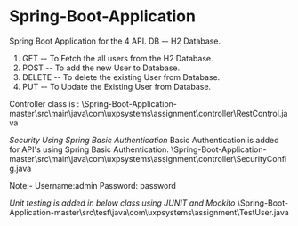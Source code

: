 # Spring-Boot-Application

Spring Boot Application for the 4 API.
DB -- H2 Database.

1. GET -- To Fetch the all users from the H2 Database.
2. POST -- To add the new User to Database.
3. DELETE -- To delete the existing User from Database.
4. PUT -- To Update the Existing User from Database.

Controller class is  : \Spring-Boot-Application-master\src\main\java\com\uxpsystems\assignment\controller\RestControl.java

*Security Using Spring Basic Authentication*
Basic Authentication is added for API's using Spring Basic Authentication.
\Spring-Boot-Application-master\src\main\java\com\uxpsystems\assignment\controller\SecurityConfig.java

Note:- Username:admin
Password: password

*Unit testing is added in below class using JUNIT and Mockito*
\Spring-Boot-Application-master\src\test\java\com\uxpsystems\assignment\TestUser.java
